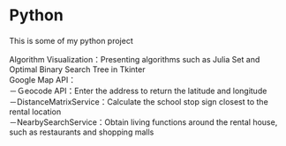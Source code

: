 # Python
This is some of my python project　　

Algorithm Visualization：Presenting algorithms such as Julia Set and Optimal Binary Search Tree in Tkinter  
Google Map API：  
    －Ｇeocode API：Enter the address to return the latitude and longitude  
    －DistanceMatrixService：Calculate the school stop sign closest to the rental location  
    －NearbySearchService：Obtain living functions around the rental house, such as restaurants and shopping malls  
    

